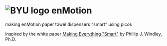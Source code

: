 # ![BYU logo](https://www.hscripts.com/freeimages/logos/university-logos/byu/byu-logo-clipart-128.gif) enMotion

making enMotion paper towel dispensers "smart" using picos

inspired by the white paper [Making Everything "Smart"](http://www.windley.com/liveweb/sqtag/squaretag.pdf) by Phillip J. Windley, Ph.D.

